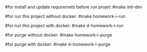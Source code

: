 #for install and update requiremets before run projet:
#make init-dev

#for run this project without docker:
#make homework-i-run

#for run this project with docker:
#make d-homework-i-run

#for purge without docker:
#make homework-i-purge

#for purge with docker:
#make d-homework-i-purge
